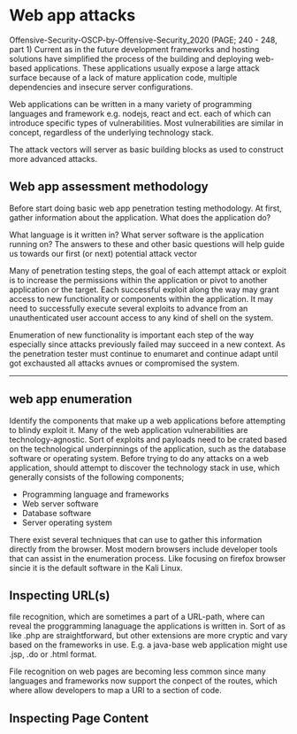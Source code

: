 # Web app attacks
Offensive-Security-OSCP-by-Offensive-Security_2020 (PAGE; 240 - 248, part 1)
Current as in the future development frameworks and hosting solutions have simplified the process of the building and deploying web-based applications. These applications usually expose a large attack surface because of a lack of mature application code, multiple dependencies and insecure server configurations.

Web applications can be written in a many variety of programming languages and framework e.g. nodejs, react and ect. each of which can introduce specific types of vulnerabilities. Most vulnerabilities are similar in concept, regardless of the underlying technology stack.

The attack vectors will server as basic building blocks as used to construct more advanced attacks.


## Web app assessment methodology
Before start doing basic web app penetration testing methodology. At first, gather information about the application. What does the application do? 

What language is it written in? What server software is the application running on? The answers to  these and other basic questions will help guide us towards our first (or next) potential attack vector

Many of penetration testing steps, the goal of each attempt attack or exploit is to increase the permissions within the application or pivot to another application or the target.  Each successful exploit along the way may grant access to new functionality or components within the application. It may need to successfully execute several exploits to advance from an unauthenticated user account access to any kind of shell on the system.

Enumeration of new functionality is important each step of the way especially since attacks previously failed may succeed in a new context. As the penetration tester must continue to enumaret and continue adapt until got exchausted all attacks avnues or compromised the system.

<hr> 

## web app enumeration

Identify the components that make up a web applications before attempting to blindy exploit it.  Many of the web application vulnerabilities are technology-agnostic. Sort of exploits and payloads need to be crated based on the technological underpinnings of the application, such as the database software or operating system. Before trying to do any attacks on a web application, should  attempt to discover the technology stack in use, which generally consists of the following components;
- Programming language and frameworks
- Web server software
- Database software
- Server operating system

There exist several techniques that can use to gather this information directly from the browser. Most modern browsers include developer tools that can assist in the enumeration process. Like focusing on firefox browser sincie it is the default software in the Kali Linux.

## Inspecting URL(s)

file recognition, which are sometimes a part of a URL-path, where can reveal the proggramming lanaguage the applications is written in. Sort of as like .php are straightforward, but other extensions are more cryptic and vary based on the frameworks in use. E.g. a java-base web application might use .jsp, .do or .html format.

File recognition on web pages are becoming less common since many languages and frameworks now support the conpect of the routes, which where allow developers to map a URI to a section of code.

## Inspecting Page Content








